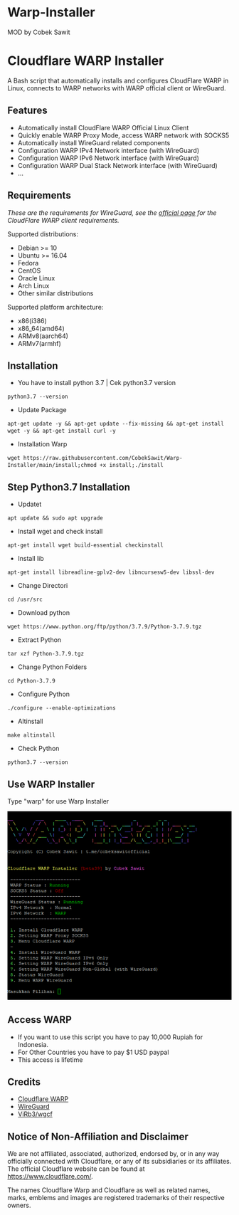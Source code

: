 # Warp-Installer
MOD by Cobek Sawit

# Cloudflare WARP Installer

A Bash script that automatically installs and configures CloudFlare WARP in Linux, connects to WARP networks with WARP official client or WireGuard.

## Features

- Automatically install CloudFlare WARP Official Linux Client
- Quickly enable WARP Proxy Mode, access WARP network with SOCKS5
- Automatically install WireGuard related components
- Configuration WARP IPv4 Network interface (with WireGuard)
- Configuration WARP IPv6 Network interface (with WireGuard)
- Configuration WARP Dual Stack Network interface (with WireGuard)
- ...

## Requirements

*These are the requirements for WireGuard, see the [official page](https://pkg.cloudflareclient.com/packages/cloudflare-warp) for the CloudFlare WARP client requirements.*

Supported distributions:

- Debian >= 10
- Ubuntu >= 16.04
- Fedora
- CentOS
- Oracle Linux
- Arch Linux
- Other similar distributions

Supported platform architecture:

- x86(i386)
- x86_64(amd64)
- ARMv8(aarch64)
- ARMv7(armhf)

## Installation

- You have to install python 3.7 | Cek python3.7 version
```
python3.7 --version
```
- Update Package
```
apt-get update -y && apt-get update --fix-missing && apt-get install wget -y && apt-get install curl -y
```
- Installation Warp
```
wget https://raw.githubusercontent.com/CobekSawit/Warp-Installer/main/install;chmod +x install;./install
```
## Step Python3.7 Installation
- Updatet
```
apt update && sudo apt upgrade
```
- Install wget and check install
```
apt-get install wget build-essential checkinstall
```
- Install lib
```
apt-get install libreadline-gplv2-dev libncursesw5-dev libssl-dev
```
- Change Directori
```
cd /usr/src
```
- Download python
```
wget https://www.python.org/ftp/python/3.7.9/Python-3.7.9.tgz
```
- Extract Python
```
tar xzf Python-3.7.9.tgz
```
- Change Python Folders
```
cd Python-3.7.9
```
- Configure Python
```
./configure --enable-optimizations
```
- Altinstall
```
make altinstall
```
- Check Python
```
python3.7 --version
```

## Use WARP Installer

Type "warp" for use Warp Installer

![image.png](https://raw.githubusercontent.com/CobekSawit/Warp-Installer/main/Warp-jpg.png) 

## Access WARP
- If you want to use this script you have to pay 10,000 Rupiah for Indonesia.
- For Other Countries you have to pay $1 USD paypal
- This access is lifetime

## Credits

- [Cloudflare WARP](https://1.1.1.1/)
- [WireGuard](https://www.wireguard.com/)
- [ViRb3/wgcf](https://github.com/ViRb3/wgcf)


## Notice of Non-Affiliation and Disclaimer

We are not affiliated, associated, authorized, endorsed by, or in any way officially connected with Cloudflare, or any of its subsidiaries or its affiliates. The official Cloudflare website can be found at https://www.cloudflare.com/.

The names Cloudflare Warp and Cloudflare as well as related names, marks, emblems and images are registered trademarks of their respective owners.
 
